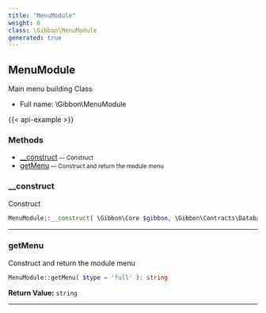 ```yaml
---
title: "MenuModule"
weight: 0
class: \Gibbon\MenuModule
generated: true
---
```


## MenuModule

Main menu building Class



* Full name: \Gibbon\MenuModule

{{< api-example >}} 



### Methods

- [__construct](#__construct)<small> — Construct</small>
- [getMenu](#getmenu)<small> — Construct and return the module menu</small>




### __construct

Construct

```php
MenuModule::__construct( \Gibbon\Core $gibbon, \Gibbon\Contracts\Database\Connection $pdo )
```









---

### getMenu

Construct and return the module menu

```php
MenuModule::getMenu( $type = 'full' ): string
```






**Return Value:**
`string`  



---

